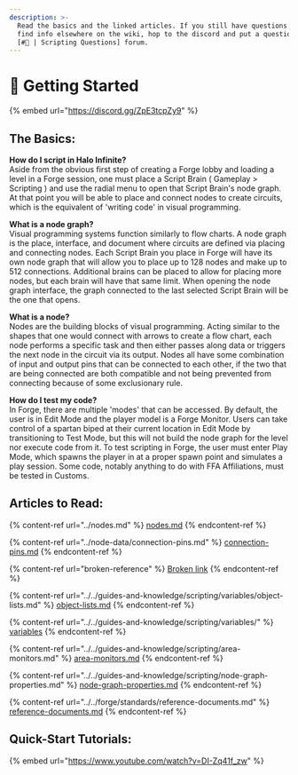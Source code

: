 ```yaml
---
description: >-
  Read the basics and the linked articles. If you still have questions and can't
  find info elsewhere on the wiki, hop to the discord and put a question in the
  [#🤷 | Scripting Questions] forum.
---
```


# 🔰 Getting Started

{% embed url="https://discord.gg/ZpE3tcpZy9" %}

## The Basics:

**How do I script in Halo Infinite?**\
Aside from the obvious first step of creating a Forge lobby and loading a level in a Forge session, one must place a Script Brain ( Gameplay > Scripting ) and use the radial menu to open that Script Brain's node graph. At that point you will be able to place and connect nodes to create circuits, which is the equivalent of 'writing code' in visual programming.

**What is a node graph?**\
Visual programming systems function similarly to flow charts. A node graph is the place, interface, and document where circuits are defined via placing and connecting nodes. Each Script Brain you place in Forge will have its own node graph that will allow you to place up to 128 nodes and make up to 512 connections. Additional brains can be placed to allow for placing more nodes, but each brain will have that same limit. When opening the node graph interface, the graph connected to the last selected Script Brain will be the one that opens.

**What is a node?**\
Nodes are the building blocks of visual programming. Acting similar to the shapes that one would connect with arrows to create a flow chart, each node performs a specific task and then either passes along data or triggers the next node in the circuit via its output. Nodes all have some combination of input and output pins that can be connected to each other, if the two that are being connected are both compatible and not being prevented from connecting because of some exclusionary rule.

**How do I test my code?**\
In Forge, there are multiple 'modes' that can be accessed. By default, the user is in Edit Mode and the player model is a Forge Monitor. Users can take control of a spartan biped at their current location in Edit Mode by transitioning to Test Mode, but this will not build the node graph for the level nor execute code from it. To test scripting in Forge, the user must enter Play Mode, which spawns the player in at a proper spawn point and simulates a play session. Some code, notably anything to do with FFA Affiliations, must be tested in Customs.

## Articles to Read:

{% content-ref url="../nodes.md" %}
[nodes.md](../nodes.md)
{% endcontent-ref %}

{% content-ref url="../node-data/connection-pins.md" %}
[connection-pins.md](../node-data/connection-pins.md)
{% endcontent-ref %}

{% content-ref url="broken-reference" %}
[Broken link](broken-reference)
{% endcontent-ref %}

{% content-ref url="../../guides-and-knowledge/scripting/variables/object-lists.md" %}
[object-lists.md](../../guides-and-knowledge/scripting/variables/object-lists.md)
{% endcontent-ref %}

{% content-ref url="../../guides-and-knowledge/scripting/variables/" %}
[variables](../../guides-and-knowledge/scripting/variables/)
{% endcontent-ref %}

{% content-ref url="../../guides-and-knowledge/scripting/area-monitors.md" %}
[area-monitors.md](../../guides-and-knowledge/scripting/area-monitors.md)
{% endcontent-ref %}

{% content-ref url="../../guides-and-knowledge/scripting/node-graph-properties.md" %}
[node-graph-properties.md](../../guides-and-knowledge/scripting/node-graph-properties.md)
{% endcontent-ref %}

{% content-ref url="../../forge/standards/reference-documents.md" %}
[reference-documents.md](../../forge/standards/reference-documents.md)
{% endcontent-ref %}

## Quick-Start Tutorials:

{% embed url="https://www.youtube.com/watch?v=DI-Zq41f_zw" %}

